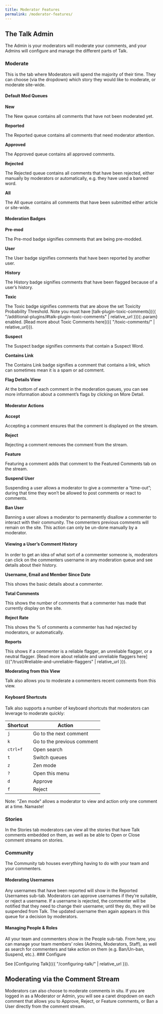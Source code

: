 ```yaml
---
title: Moderator Features
permalink: /moderator-features/
---
```


## The Talk Admin

The Admin is your moderators will moderate your comments, and your Admins will
configure and manage the different parts of Talk.

### Moderate

This is the tab where Moderators will spend the majority of their time. They can
choose (via the dropdown) which story they would like to moderate, or moderate
site-wide.

#### Default Mod Queues

**New**

The New queue contains all comments that have not been moderated yet.

**Reported**

The Reported queue contains all comments that need moderator attention.

**Approved**

The Approved queue contains all approved comments.

**Rejected**

The Rejected queue contains all comments that have been rejected, either
manually by moderators or automatically, e.g. they have used a banned word.

**All**

The All queue contains all comments that have been submitted either article or
site-wide.

#### Moderation Badges

**Pre-mod**

The Pre-mod badge signifies comments that are being pre-modded.

**User**

The User badge signifies comments that have been reported by another user.

**History**

The History badge signifies comments that have been flagged because of a user’s
history.

**Toxic**

The Toxic badge signifies comments that are above the set Toxicity Probability
Threshold. Note you must have [talk-plugin-toxic-comments]({{ "/additional-plugins/#talk-plugin-toxic-comments" | relative_url }}){:.param} enabled.
[Read more about Toxic Comments here]({{ "/toxic-comments/" | relative_url}}).

**Suspect**

The Suspect badge signifies comments that contain a Suspect Word.

**Contains Link**

The Contains Link badge signifies a comment that contains a link, which can
sometimes mean it is a spam or ad comment.

**Flag Details View**

At the bottom of each comment in the moderation queues, you can see more
information about a comment’s flags by clicking on More Detail.

#### Moderator Actions

**Accept**

Accepting a comment ensures that the comment is displayed on the stream.

**Reject**

Rejecting a comment removes the comment from the stream.

**Feature**

Featuring a comment adds that comment to the Featured Comments tab on the
stream.

**Suspend User**

Suspending a user allows a moderator to give a commenter a “time-out”; during
that time they won’t be allowed to post comments or react to comments.

**Ban User**

Banning a user allows a moderator to permanently disallow a commenter to
interact with their community. The commenters previous comments will remain on
the site. This action can only be un-done manually by a moderator.

#### Viewing a User’s Comment History

In order to get an idea of what sort of a commenter someone is, moderators can
click on the commenters username in any moderation queue and see details about
their history.

**Username, Email and Member Since Date**

This shows the basic details about a commenter.

**Total Comments**

This shows the number of comments that a commenter has made that currently
display on the site.

**Reject Rate**

This shows the % of comments a commenter has had rejected by moderators, or
automatically.

**Reports**

This shows if a commenter is a reliable flagger, an unreliable flagger, or a
neutral flagger. [Read more about reliable and unreliable flaggers here]({{"/trust/#reliable-and-unreliable-flaggers" | relative_url }}).

**Moderating from this View**

Talk also allows you to moderate a commenters recent comments from this view.

#### Keyboard Shortcuts

Talk also supports a number of keyboard shortcuts that moderators can leverage
to moderate quickly:

| Shortcut | Action                     |
| -------- | -------------------------- |
| `j`      | Go to the next comment     |
| `k`      | Go to the previous comment |
| `ctrl+f` | Open search                |
| `t`      | Switch queues              |
| `z`      | Zen mode                   |
| `?`      | Open this menu             |
| `d`      | Approve                    |
| `f`      | Reject                     |

Note: "Zen mode" allows a moderator to view and action only one comment at a time. Namaste!

### Stories

In the Stories tab moderators can view all the stories that have Talk comments
embedded on them, as well as be able to Open or Close comment streams on
stories.

### Community

The Community tab houses everything having to do with your team and your
commenters.

#### Moderating Usernames

Any usernames that have been reported will show in the Reported Usernames
sub-tab. Moderators can approve usernames if they’re suitable, or reject a
username. If a username is rejected, the commenter will be notified that they
need to change their username; until they do, they will be suspended from Talk.
The updated username then again appears in this queue for a decision by
moderators.

#### Managing People & Roles

All your team and commenters show in the People sub-tab. From here, you can
manage your team members’ roles (Admins, Moderators, Staff), as well as search
for commenters and take action on them (e.g. Ban/Un-ban, Suspend, etc.). ###
Configure

See [Configuring Talk]({{ "/configuring-talk/" | relative_url }}).

## Moderating via the Comment Stream

Moderators can also choose to moderate comments in situ. If you are logged in as
a Moderator or Admin, you will see a caret dropdown on each comment that allows
you to Approve, Reject, or Feature comments, or Ban a User directly from the
comment stream.
